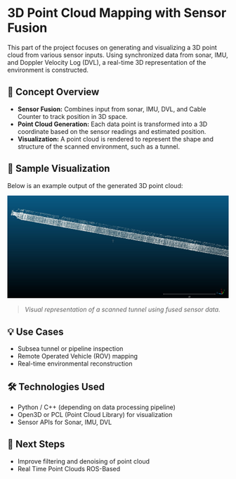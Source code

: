 # 3D Point Cloud Mapping with Sensor Fusion

This part of the project focuses on generating and visualizing a 3D point cloud from various sensor inputs. Using synchronized data from sonar, IMU, and Doppler Velocity Log (DVL), a real-time 3D representation of the environment is constructed.

## 🧠 Concept Overview

- **Sensor Fusion:** Combines input from sonar, IMU, DVL, and Cable Counter to track position in 3D space.
- **Point Cloud Generation:** Each data point is transformed into a 3D coordinate based on the sensor readings and estimated position.
- **Visualization:** A point cloud is rendered to represent the shape and structure of the scanned environment, such as a tunnel.

## 📸 Sample Visualization

Below is an example output of the generated 3D point cloud:

![3D Point Cloud](images/image2.jpg)

> *Visual representation of a scanned tunnel using fused sensor data.*

## 💡 Use Cases

- Subsea tunnel or pipeline inspection
- Remote Operated Vehicle (ROV) mapping
- Real-time environmental reconstruction

## 🛠 Technologies Used

- Python / C++ (depending on data processing pipeline)
- Open3D or PCL (Point Cloud Library) for visualization
- Sensor APIs for Sonar, IMU, DVL

## 🚀 Next Steps

- Improve filtering and denoising of point cloud
- Real Time Point Clouds ROS-Based

